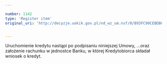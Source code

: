 ```yaml
---

number: 1142
type: 'Register item'
original_uri: 'http://decyzje.uokik.gov.pl/nd_wz_um.nsf/0/B93FC90CEBDBCCA4C12572DD00329822?OpenDocument'


---
```


Uruchomienie kredytu nastąpi po podpisaniu niniejszej Umowy, ...oraz założenie rachunku w jednostce Banku, w której Kredytobiorca składał wniosek o kredyt.
